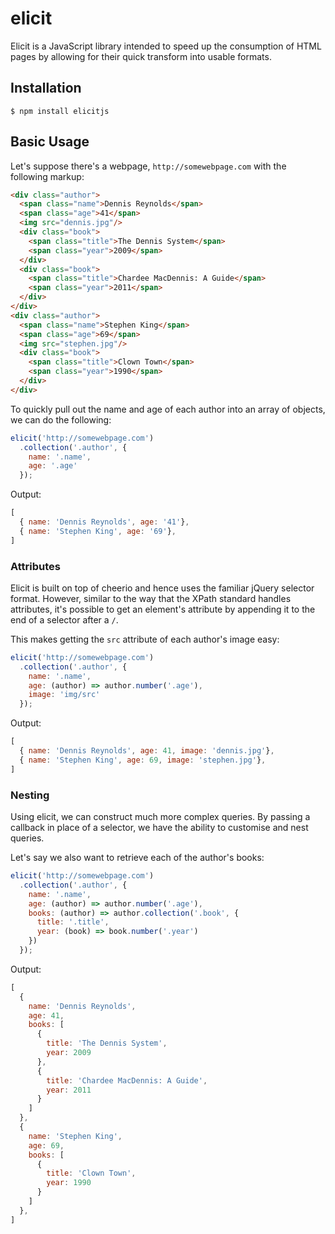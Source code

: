 # elicit

Elicit is a JavaScript library intended to speed up the consumption
of HTML pages by allowing for their quick transform into usable formats.

## Installation

```shell
$ npm install elicitjs
```
## Basic Usage

Let's suppose there's a webpage, `http://somewebpage.com` with the following
markup:

```html
<div class="author">
  <span class="name">Dennis Reynolds</span>
  <span class="age">41</span>
  <img src="dennis.jpg"/>
  <div class="book">
    <span class="title">The Dennis System</span>
    <span class="year">2009</span>
  </div>
  <div class="book">
    <span class="title">Chardee MacDennis: A Guide</span>
    <span class="year">2011</span>
  </div>
</div>
<div class="author">
  <span class="name">Stephen King</span>
  <span class="age">69</span>
  <img src="stephen.jpg"/>
  <div class="book">
    <span class="title">Clown Town</span>
    <span class="year">1990</span>
  </div>
</div>
```

To quickly pull out the name and age of each author into an
array of objects, we can do the following:

```js
elicit('http://somewebpage.com')
  .collection('.author', {
    name: '.name',
    age: '.age'
  });
```

Output:

```js
[
  { name: 'Dennis Reynolds', age: '41'},
  { name: 'Stephen King', age: '69'},
]
```

### Attributes

Elicit is built on top of cheerio and hence uses the familiar jQuery selector format. 
However, similar to the way that the XPath standard handles attributes, it's possible to
get an element's attribute by appending it to the end of a selector after a `/`.

This makes getting the `src` attribute of each author's image easy:

```js
elicit('http://somewebpage.com')
  .collection('.author', {
    name: '.name',
    age: (author) => author.number('.age'),
    image: 'img/src'
  });
```

Output:

```js
[
  { name: 'Dennis Reynolds', age: 41, image: 'dennis.jpg'},
  { name: 'Stephen King', age: 69, image: 'stephen.jpg'},
]
```

### Nesting

Using elicit, we can construct much more complex queries. By passing
a callback in place of a selector, we have the ability to customise and
nest queries.

Let's say we also want to retrieve each of the author's books:

```js
elicit('http://somewebpage.com')
  .collection('.author', {
    name: '.name',
    age: (author) => author.number('.age'),
    books: (author) => author.collection('.book', {
      title: '.title',
      year: (book) => book.number('.year')
    })
  });
```

Output:

```js
[
  { 
    name: 'Dennis Reynolds',
    age: 41,
    books: [
      {
        title: 'The Dennis System',
        year: 2009
      },
      {
        title: 'Chardee MacDennis: A Guide',
        year: 2011
      }
    ]
  },
  { 
    name: 'Stephen King',
    age: 69,
    books: [
      {
        title: 'Clown Town',
        year: 1990
      }
    ]
  },
]
```

